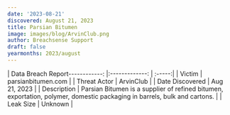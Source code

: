 ```yaml
---
date: '2023-08-21'
discovered: August 21, 2023
title: Parsian Bitumen
image: images/blog/ArvinClub.png
author: Breachsense Support
draft: false
yearmonths: 2023/august
---
```


| Data Breach Report------------:     |:-------------:    | :-----:|
| Victim      | parsianbitumen.com      | 
| Threat Actor      |  ArvinClub     | 
| Date Discovered      | Aug 21, 2023      | 
| Description      | Parsian Bitumen is a supplier of refined bitumen, exportation, polymer, domestic packaging in barrels, bulk and cartons.      | 
| Leak Size      | Unknown      | 

